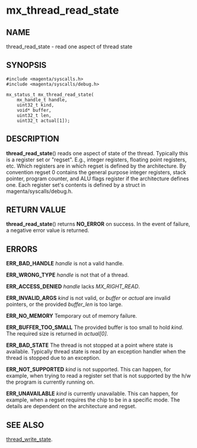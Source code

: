 # mx_thread_read_state

## NAME

thread_read_state - read one aspect of thread state

## SYNOPSIS

```
#include <magenta/syscalls.h>
#include <magenta/syscalls/debug.h>

mx_status_t mx_thread_read_state(
    mx_handle_t handle,
    uint32_t kind,
    void* buffer,
    uint32_t len,
    uint32_t actual[1]);
```

## DESCRIPTION

**thread_read_state**() reads one aspect of state of the thread.
Typically this is a register set or "regset".
E.g., integer registers, floating point registers, etc.
Which registers are in which regset is defined by the architecture.
By convention regset 0 contains the general purpose integer registers,
stack pointer, program counter, and ALU flags register if the architecture
defines one. Each register set's contents is defined by a struct in
magenta/syscalls/debug.h.

## RETURN VALUE

**thread_read_state**() returns **NO_ERROR** on success.
In the event of failure, a negative error value is returned.

## ERRORS

**ERR_BAD_HANDLE**  *handle* is not a valid handle.

**ERR_WRONG_TYPE**  *handle* is not that of a thread.

**ERR_ACCESS_DENIED**  *handle* lacks *MX_RIGHT_READ*.

**ERR_INVALID_ARGS**  *kind* is not valid,
or *buffer* or *actual* are invalid pointers,
or the provided *buffer_len* is too large.

**ERR_NO_MEMORY**  Temporary out of memory failure.

**ERR_BUFFER_TOO_SMALL**  The provided buffer is too small to hold *kind*.
The required size is returned in *actual[0]*.

**ERR_BAD_STATE**  The thread is not stopped at a point where state
is available. Typically thread state is read by an exception handler
when the thread is stopped due to an exception.

**ERR_NOT_SUPPORTED**  *kind* is not supported.
This can happen, for example, when trying to read a register set that
is not supported by the h/w the program is currently running on.

**ERR_UNAVAILABLE**  *kind* is currently unavailable.
This can happen, for example, when a regset requires the chip to be
in a specific mode. The details are dependent on the architecture
and regset.

## SEE ALSO

[thread_write_state](thread_write_state.md).
